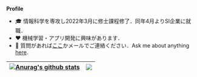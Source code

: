 **Profile**
- 🎓 情報科学を専攻し2022年3月に修士課程修了．同年4月よりSI企業に就職．
- ❤️ 機械学習・アプリ開発に興味があります．
- 💬 質問があれば[ここ](https://github.com/is0383kk/is0383kk/issues)かメールでご連絡ください．Ask me about anything [here](https://github.com/is0383kk/is0383kk/issues).

| <a href="https://github.com/is0383kk/github-readme-stats"><img align="center" src="https://github-readme-stats.vercel.app/api?username=is0383kk&show_icons=true&include_all_commits=true&theme=radical&hide_border=true" alt="Anurag's github stats" /></a> | <a href="https://github.com/is0383kk/github-readme-stats"><img align="center" src="https://github-readme-stats.vercel.app/api/top-langs/?username=is0383kk&layout=compact&theme=radical&hide_border=true" /></a> |
| ------------- | ------------- |
